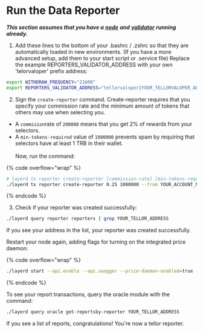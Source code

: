 # Run the Data Reporter

_**This section assumes that you have a**_ [_**node**_](node-setup/) _**and**_ [_**validator**_](run-a-layer-validator/) _**running already.**_&#x20;

1. Add these lines to the bottom of your .bashrc / .zshrc so that they are automatically loaded in new environments. (If you have a more advanced setup, add them to your start script or .service file) Replace the example REPORTERS\_VALIDATOR\_ADDRESS with your own 'telorvaloper' prefix address:

```sh
export WITHDRAW_FREQUENCY="21600"
export REPORTERS_VALIDATOR_ADDRESS="tellorvaloper1YOUR_TELLORVALOPER_ADDRESS"
```

2. Sign the `create-reporter` command. Create-reporter requires that you specify your commission rate and the minimum amount of tokens that others may use when selecting you.&#x20;

* A `commision`rate of `200000` means that you get 2% of rewards from your selectors.
* A `min-tokens-required` value of `1000000` prevents spam by requiring that selectors have at least 1 TRB in their wallet.\
  \
  Now, run the command:

{% code overflow="wrap" %}
```bash
# layerd tx reporter create-reporter [commission-rate] [min-tokens-required] [flags]
./layerd tx reporter create-reporter 0.25 1000000 --from YOUR_ACCOUNT_NAME --chain-id layertest-3 --fees 10loya --yes
```
{% endcode %}

3. Check if your reporter was created successfully:

```sh
./layerd query reporter reporters | grep YOUR_TELLOR_ADDRESS
```

If you see your address in the list, your reporter was created successfully.

Restart your node again, adding flags for turning on the integrated price daemon:

{% code overflow="wrap" %}
```bash
./layerd start --api.enable --api.swagger --price-daemon-enabled=true --panic-on-daemon-failure-enabled=false --key-name YOUR_ACCOUNT_NAME --home ~/.layer
```
{% endcode %}

To see your report transactions, query the oracle module with the command:

```sh
./layerd query oracle get-reportsby-reporter YOUR_TELLOR_ADDRESS
```

If you see a list of reports, congratulations! You're now a tellor reporter.&#x20;
